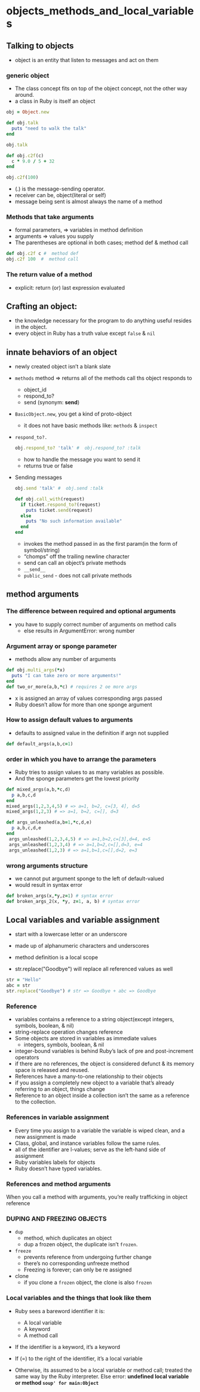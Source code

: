 # objects_methods_and_local_variables
## Talking to objects
- object is an entity that listen to messages and act on them
### generic object
- The class concept fits on top of the object concept, not the other way around.
- a class in Ruby is itself an object

```rb
obj = Object.new

def obj.talk
  puts "need to walk the talk"
end

obj.talk

def obj.c2f(c)
  c * 9.0 / 5 + 32
end

obj.c2f(100)
```
- (.) is the message-sending operator.
-  receiver can be, object(literal or self)
-  message being sent is almost always the name of a method 

### Methods that take arguments
-  formal parameters, => variables in method definition
- arguments => values you supply
- The parentheses are optional in both cases; method def & method call
```rb
def obj.c2f c #  method def
obj.c2f 100  #  method call
```

### The return value of a method
-  explicit: return (or) last expression evaluated 

## Crafting an object: 
- the knowledge necessary for the program to do anything useful resides in the object.
- every object in Ruby has a truth value except `false` & `nil`

## innate behaviors of an object
- newly created object isn’t a blank slate
- `methods` method => returns all of the methods call ths object responds to
  * object_id
  * respond_to?
  * send (synonym: __send__)

- `BasicObject.new`, you get a kind of proto-object 
  - it does not have basic methods like: `methods` & `inspect`

- `respond_to?.`
  ```rb
  obj.respond_to? 'talk' #  obj.respond_to? :talk
  ```
  * how to handle the message you want to send it
  * returns true or false 

- Sending messages 
  ```rb
  obj.send 'talk' #  obj.send :talk

  def obj.call_with(request)
    if ticket.respond_to?(request)
      puts ticket.send(request)
    else
      puts "No such information available"
    end
  end

  ```
  - invokes the method passed in as the first param(in the form of symbol/string)
  - “chomps” off the trailing newline character
  - send can call an object’s private methods
  - `__send__` 
  - `public_send` - does not call private methods

## method arguments
### The difference between required and optional arguments
  * you have to supply correct number of arguments on method calls
    - else results in ArgumentError: wrong number

### Argument array or sponge parameter
-  methods allow any number of arguments
```rb
def obj.multi_args(*x)
  puts "I can take zero or more arguments!"
end
def two_or_more(a,b,*c) # requires 2 oe more args
```
- x is assigned an array of values corresponding args passed
- Ruby doesn’t allow for more than one sponge argument
### How to assign default values to arguments
- defaults to assigned value in the definition if argn not supplied
```rb
def default_args(a,b,c=1)
```
### order in which you have to arrange the parameters
- Ruby tries to assign values to as many variables as possible.
- And the sponge parameters get the lowest priority
```rb
def mixed_args(a,b,*c,d)
  p a,b,c,d
end
mixed_args(1,2,3,4,5) # => a=1, b=2, c=[3, 4], d=5
mixed_args(1,2,3) # => a=1, b=2, c=[], d=3

def args_unleashed(a,b=1,*c,d,e)
  p a,b,c,d,e
end
 args_unleashed(1,2,3,4,5) # => a=1,b=2,c=[3],d=4, e=5
 args_unleashed(1,2,3,4) # => a=1,b=2,c=[],d=3, e=4
 args_unleashed(1,2,3) # => a=1,b=1,c=[],d=2, e=3
```
### wrong arguments structure
- we cannot put argument sponge to the left of default-valued
- would result in syntax error
```rb
def broken_args(x,*y,z=1) # syntax error
def broken_args_2(x, *y, z=1, a, b) # syntax error
```

## Local variables and variable assignment
- start with a lowercase letter or an underscore
- made up of alphanumeric characters and underscores
- method definition is a local scope

- str.replace("Goodbye") will replace all referenced values as well
```rb
str = "Hello"
abc = str
str.replace("Goodbye") # str => Goodbye + abc => Goodbye
```
### Reference
- variables contains a reference to a string object(except integers, symbols, boolean, & nil)
- string-replace operation changes reference
- Some objects are stored in variables as immediate values
  * integers, symbols, boolean, & nil
-  integer-bound variables is behind Ruby’s lack of pre and post-increment operators
- if there are no references, the object is considered defunct & its memory space is released and reused.
- References have a many-to-one relationship to their objects
- if you assign a completely new object to a variable that’s already referring to an object, things change
- Reference to an object inside a collection isn’t the same as a reference to the collection.
### References in variable assignment
- Every time you assign to a variable the variable is wiped clean, and a new assignment is made
- Class, global, and instance variables follow the same rules.
- all of the identifier are l-values; serve as the left-hand side of assignment
- Ruby variables labels for objects
- Ruby doesn’t have typed variables.

### References and method arguments
When you call a method with arguments, you’re really trafficking in object reference

### DUPING AND FREEZING OBJECTS
- `dup` 
  - method, which duplicates an object
  - dup a frozen object, the duplicate isn’t `frozen`.
- `freeze`
  - prevents reference from undergoing further change
  - there’s no corresponding unfreeze method
  - Freezing is forever; can only be re assigned
- clone
  - if you clone a `frozen` object, the clone is also `frozen`

### Local variables and the things that look like them
- Ruby sees a bareword identifier it is:
  - A local variable 
  - A keyword
  - A method call

- If the identifier is a keyword, it’s a keyword
- If (=) to the right of the identifier, it’s a local variable
- Otherwise, its assumed to be a local variable or method call; treated the same way by the Ruby interpreter.
Else error:
 **undefined local variable or method `soup' for main:Object`**